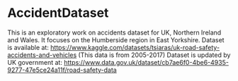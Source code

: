 # AccidentDataset
This is an exploratory work on accidents dataset for UK, Northern Ireland and Wales.
It focuses on the Humberside region in East Yorkshire.
Dataset is available at: https://www.kaggle.com/datasets/tsiaras/uk-road-safety-accidents-and-vehicles (This data is from 2005-2017)
Dataset is updated by UK government at: https://www.data.gov.uk/dataset/cb7ae6f0-4be6-4935-9277-47e5ce24a11f/road-safety-data
